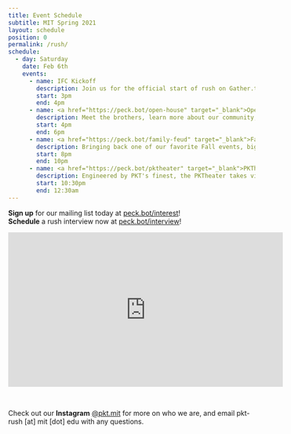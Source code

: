 ```yaml
---
title: Event Schedule
subtitle: MIT Spring 2021
layout: schedule
position: 0
permalink: /rush/
schedule:
  - day: Saturday
    date: Feb 6th
    events:
      - name: IFC Kickoff
        description: Join us for the official start of rush on Gather.town!
        start: 3pm
        end: 4pm
      - name: <a href="https://peck.bot/open-house" target="_blank">Open House</a>
        description: Meet the brothers, learn more about our community, and ask us anything you're curious about at the PKT Open House!
        start: 4pm
        end: 6pm
      - name: <a href="https://peck.bot/family-feud" target="_blank">Family Feud Tournament</a>
        description: Bringing back one of our favorite Fall events, bigger and better than ever before - Family Feud Night! You're welcome to sign up as a team or as an individual. Do you have what it takes to emerge a champion? Prizes for winning team.
        start: 8pm
        end: 10pm
      - name: <a href="https://peck.bot/pktheater" target="_blank">PKTheater</a>
        description: Engineered by PKT's finest, the PKTheater takes virtual watch parties to the next level. Join us on Gather, wear your favorite hoodie, sit back and enjoy the show!
        start: 10:30pm
        end: 12:30am
---
```

<p class="text-center"><strong>Sign up</strong> for our mailing list today at <a href="https://peck.bot/interest" target="_blank">peck.bot/interest</a>!<br><strong>Schedule</strong> a rush interview now at <a href="https://peck.bot/interview" target="_blank">peck.bot/interview</a>!
</p>


<p align="center">
  <div class="iframeVideo">
    <iframe width="560" height="315" src="https://www.youtube.com/embed/sKCtAaZgp7E" frameborder="0" allow="accelerometer; autoplay; clipboard-write; encrypted-media; gyroscope; picture-in-picture" allowfullscreen></iframe>
  </div>
</p>
<br>
<p class="text-center">Check out our <strong>Instagram</strong> <a href="https://peck.bot/instagram" target="_blank">@pkt.mit</a> for more on who we are, and email pkt-rush [at] mit [dot] edu with any questions.</p>

<!-- Calendly badge widget begin -->
<link href="https://assets.calendly.com/assets/external/widget.css" rel="stylesheet">
<script src="https://assets.calendly.com/assets/external/widget.js" type="text/javascript"></script>
<script type="text/javascript">Calendly.initBadgeWidget({ url: 'https://calendly.com/pkt-mit/rush-interview?primary_color=800000', text: 'Interview Sign up', color: '#800000', textColor: '#f8d410', branding: true });</script>
<!-- Calendly badge widget end -->

<!-- <p class="text-center">Call <strong>317-PKT-RIDE</strong> for a ride to our house during Rush!</p> -->
